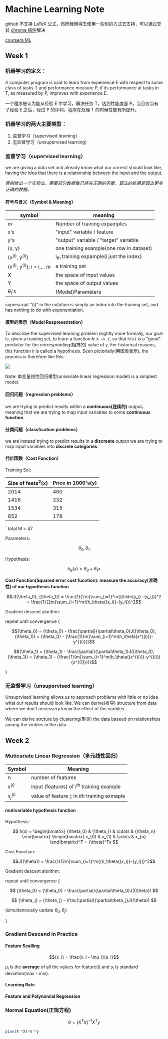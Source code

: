 # Machine Learning Note

github 不支持 LaTeX 公式，然而我懒得去使用一些别的方式去支持，可以通过安装 [chrome 插件](https://chrome.google.com/webstore/detail/mathjax-plugin-for-github/ioemnmodlmafdkllaclgeombjnmnbima)解决

[coursera ML](https://www.coursera.org/learn/machine-learning)

## Week 1

### 机器学习的定义：

A computer program is said to learn from experience E with respect to some class of tasks T and performance measure P, if its performance at tasks in T, as measured by P, improves with experience E.

一个程序被认为能从经验 E 中学习，解决任务 T，达到性能度量 P。当且仅当有了经验 E 之后，经过 P 的评判，程序在处理 T 的时候性能有所提升。

### 机器学习的两大主要类型：

1. 监督学习（supervised learning）
2. 无监督学习（unsupervised learning）

### 监督学习（supervised learning）

we are giving a data set and already know what our correct should look like, having the idea that there is a relationship between the input and the output.

_意指给出一个实验法，需要部分数据集已经有正确的答案，算法的结果是算出更多正确的数据。_

#### 符号与含义（Symbol & Meaning）

| symbol                                          | meaning                                            |
| ----------------------------------------------- | -------------------------------------------------- |
| m                                               | Number of training expamples                       |
| x‘s                                             | "input" variable / feature                         |
| y's                                             | "output" variable / "target" variable              |
| (x, y)                                          | one training example(one row in dataset)           |
| (x<sup>(i)</sup>, y<sup>(i)</sup>)              | i<sub>th</sub> training expample(i just the index) |
| (x<sup>(i)</sup>, y<sup>(i)</sup>); i = i,... m | a training set                                     |
| X                                               | the space of input values                          |
| Y                                               | the space of output values                         |
| θ<sub>i</sub>'s                                 | (Model)Parameters                                  |

superscript "(i)" in the notation is simply an index into the training set, and has nothing to do with exponentiation.

#### 模型的表示（Model Respresentation）

To describe the supervised learning problem slightly more formally, our goal is, given a training set, to learn a function **`h`**: `X —> Y`, so that `h(x)` is a "good" predictor for the corresponding(相符的) value of `y`. For historical reasons, this function `h` is called a hypothesis. Seen pictorially(用图表表示), the process is therefore like this:

![](https://d3c33hcgiwev3.cloudfront.net/imageAssetProxy.v1/H6qTdZmYEeaagxL7xdFKxA_2f0f671110e8f7446bb2b5b2f75a8874_Screenshot-2016-10-23-20.14.58.png?expiry=1544400000000&hmac=6JPRuFVnOfT0f_nz3nfiQ16gs6OYjxo4gsgnwZdl6Lw)

Note: 单变量线性回归模型(univariate linear regression model) is a simplest model.

#### 回归问题（regression problems）

we are trying to predict results within a **continuous(连续的)** output， meaning that we are trying to map input variables to some **continuous function**.

#### 分类问题（classfication problems）

we are instead trying to predict results in a **discreate** output we are trying to map input variables into **discrete categories**.

#### 代价函数（Cost Function）

Training Set:

| Size of feets<sup>2</sup>(x) | Price in 1000's(y) |
| ---------------------------- | ------------------ |
| 2014                         | 460                |
| 1416                         | 232                |
| 1534                         | 315                |
| 852                          | 178                |

´
total M = 47

Parameters:

$${\theta_0},{\theta_1}$$

Hypothesis:

$$h_\theta(x) = \theta_0 + \theta_1 x$$

**Cost Function(Squared error cost fucntion): measure the accuracy(准确性) of our hypothesis function**

$$J({\theta_0}, {\theta_1}) = \frac{1}{2m}\sum_{i=1}^m{(\tilde{y_i} -{y_i})}^2 = \frac{1}{2m}\sum_{i=1}^m{(h_\theta{(x_i)}-{y_i})}^2$$

Gradient descent alorithm:

repeat until convergence {

$${\theta_0} = {\theta_0} - \frac{\partial}{\partial\theta_0}J({\theta_0},{\theta_1}) = {\theta_0} - {\frac{1}{m}\sum_{i=1}^m(h_\theta(x^{(i)})-y^{(i)})}$$

$${\theta_1} = {\theta_1} - \frac{\partial}{\partial\theta_1}J({\theta_0},{\theta_1}) = {\theta_1} - {\frac{1}{m}\sum_{i=1}^m(h_\theta((x^{(i)})-y^{(i)}){x^{(1)}})}$$

}

### 无监督学习（unsupervised learning）

Unsuprvised learning allows us to approach problems with little or no idea what our results should look like. We can derive(推导) structure from data where we don't necessery know the effect of the varibles.

We can derive strcture by clustering(聚类) the data baseed on relationships among the viribles in the data.

## Week 2

### Muticariate Linear Regression（多元线性回归）


| Symbol          | Meaning                                          |
| --------------- | ------------------------------------------------ |
| n               | number of features                               |
| ${x^{(i)}}$     | input (features) of $i^{th}$ training example    |
| ${x^{(i)}_{j}}$ | value of feature `j` in $i{th}$ training exmaple |

#### mutivariable hypothesis function

Hypothesis:

$$
h(x) = \begin{bmatrix}
{\theta_0} & {\theta_1} & \cdots & {\theta_n} 
\end{bmatrix}
\begin{bmatrix}
x_{0} & x_{1} & \cdots & x_{n}
\end{bmatrix}^T = {\theta}^Tx
$$

Cost Function:

$$J({\theta}) = \frac{1}{2m}\sum_{i=1}^m{(h_\theta{(x_i)}-{y_i})}^2$$

Gradient descent alorithm:

repeat until convergence {

$$
{\theta_0} = {\theta_0} - \frac{\partial}{\partial\theta_0}J({\theta})
$$

$$
{\theta_j} = {\theta_j} - \frac{\partial}{\partial\theta_j}J({\theta}) 
$$

(simultaneously update ${\theta_0}, {\theta_j}$)

}

### Gradient Descend in Practice

#### Feature Scalling

$${x_i} = \frac{x_i - \mu_i}{s_i}$$

$\mu_i$ is the **average** of all the values for feature(i) and $s_i$ is standard deviation(max - min).

#### Learning Rate

#### Feature and Polynomial Regression


### Normal Equation(正规方程)

$${\theta} = ({X^T}{X})^{-1}{X^T}{y}$$

```Octave
pinv(X'*X)*X'*y
```